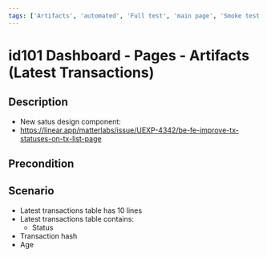 ```yaml
---
tags: ['Artifacts', 'automated', 'Full test', 'main page', 'Smoke test', 'UEXP-4342', 'ZKF-2447', 'Active Partly Manual']
---
```


# id101 Dashboard - Pages - Artifacts (Latest Transactions)

## Description
  - New satus design component:
  - https://linear.app/matterlabs/issue/UEXP-4342/be-fe-improve-tx-statuses-on-tx-list-page

## Precondition


## Scenario
- Latest transactions table has 10 lines
- Latest transactions table contains:
    - Status
- Transaction hash
- Age

